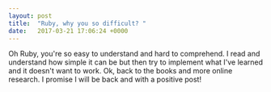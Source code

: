 ```yaml
---
layout: post
title:  "Ruby, why you so difficult? "
date:   2017-03-21 17:06:24 +0000
---
```



Oh Ruby, you're so easy to understand and hard to comprehend. I read and understand how simple it can be but then try to implement what I've learned and it doesn't want to work. Ok, back to the books and more online research. I promise I will be back and with a positive post! 


